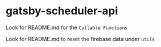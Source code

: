 # gatsby-scheduler-api
Look for README.md for the `Callable Functions`

Look for README.md to reset the firebase data under `utils`
